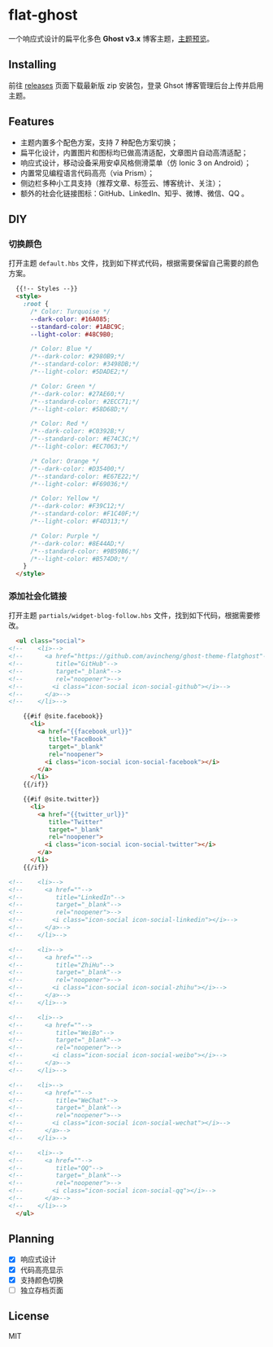 # flat-ghost
一个响应式设计的扁平化多色 **Ghost v3.x** 博客主题，[主题预览](https://blog.avincheng.com)。


## Installing

前往 [releases](https://github.com/avincheng/ghost-theme-flatghost/releases) 页面下载最新版 zip 安装包，登录 Ghsot 博客管理后台上传并启用主题。

## Features

*   主题内置多个配色方案，支持 7 种配色方案切换；
*   扁平化设计，内置图片和图标均已做高清适配，文章图片自动高清适配；
*   响应式设计，移动设备采用安卓风格侧滑菜单（仿 Ionic 3 on Android）；
*   内置常见编程语言代码高亮（via Prism）；
*   侧边栏多种小工具支持（推荐文章、标签云、博客统计、关注）；
*   额外的社会化链接图标：GitHub、LinkedIn、知乎、微博、微信、QQ 。

## DIY

### 切换颜色

打开主题 `default.hbs` 文件，找到如下样式代码，根据需要保留自己需要的颜色方案。

```html
  {{!-- Styles --}}
  <style>
    :root {
      /* Color: Turquoise */
      --dark-color: #16A085;
      --standard-color: #1ABC9C;
      --light-color: #48C9B0;

      /* Color: Blue */
      /*--dark-color: #2980B9;*/
      /*--standard-color: #3498DB;*/
      /*--light-color: #5DADE2;*/

      /* Color: Green */
      /*--dark-color: #27AE60;*/
      /*--standard-color: #2ECC71;*/
      /*--light-color: #58D68D;*/

      /* Color: Red */
      /*--dark-color: #C0392B;*/
      /*--standard-color: #E74C3C;*/
      /*--light-color: #EC7063;*/

      /* Color: Orange */
      /*--dark-color: #D35400;*/
      /*--standard-color: #E67E22;*/
      /*--light-color: #F69036;*/

      /* Color: Yellow */
      /*--dark-color: #F39C12;*/
      /*--standard-color: #F1C40F;*/
      /*--light-color: #F4D313;*/

      /* Color: Purple */
      /*--dark-color: #8E44AD;*/
      /*--standard-color: #9B59B6;*/
      /*--light-color: #B574D0;*/
    }
  </style>
```

### 添加社会化链接

打开主题 `partials/widget-blog-follow.hbs` 文件，找到如下代码，根据需要修改。

```html
  <ul class="social">
<!--    <li>-->
<!--      <a href="https://github.com/avincheng/ghost-theme-flatghost"-->
<!--         title="GitHub"-->
<!--         target="_blank"-->
<!--         rel="noopener">-->
<!--        <i class="icon-social icon-social-github"></i>-->
<!--      </a>-->
<!--    </li>-->

    {{#if @site.facebook}}
      <li>
        <a href="{{facebook_url}}"
           title="FaceBook"
           target="_blank"
           rel="noopener">
          <i class="icon-social icon-social-facebook"></i>
        </a>
      </li>
    {{/if}}

    {{#if @site.twitter}}
      <li>
        <a href="{{twitter_url}}"
           title="Twitter"
           target="_blank"
           rel="noopener">
          <i class="icon-social icon-social-twitter"></i>
        </a>
      </li>
    {{/if}}

<!--    <li>-->
<!--      <a href=""-->
<!--         title="LinkedIn"-->
<!--         target="_blank"-->
<!--         rel="noopener">-->
<!--        <i class="icon-social icon-social-linkedin"></i>-->
<!--      </a>-->
<!--    </li>-->

<!--    <li>-->
<!--      <a href=""-->
<!--         title="ZhiHu"-->
<!--         target="_blank"-->
<!--         rel="noopener">-->
<!--        <i class="icon-social icon-social-zhihu"></i>-->
<!--      </a>-->
<!--    </li>-->

<!--    <li>-->
<!--      <a href=""-->
<!--         title="WeiBo"-->
<!--         target="_blank"-->
<!--         rel="noopener">-->
<!--        <i class="icon-social icon-social-weibo"></i>-->
<!--      </a>-->
<!--    </li>-->

<!--    <li>-->
<!--      <a href=""-->
<!--         title="WeChat"-->
<!--         target="_blank"-->
<!--         rel="noopener">-->
<!--        <i class="icon-social icon-social-wechat"></i>-->
<!--      </a>-->
<!--    </li>-->

<!--    <li>-->
<!--      <a href=""-->
<!--         title="QQ"-->
<!--         target="_blank"-->
<!--         rel="noopener">-->
<!--        <i class="icon-social icon-social-qq"></i>-->
<!--      </a>-->
<!--    </li>-->
  </ul>
```

## Planning

-   [x] 响应式设计
-   [x] 代码高亮显示
-   [x] 支持颜色切换
-   [ ] 独立存档页面

## License

MIT

